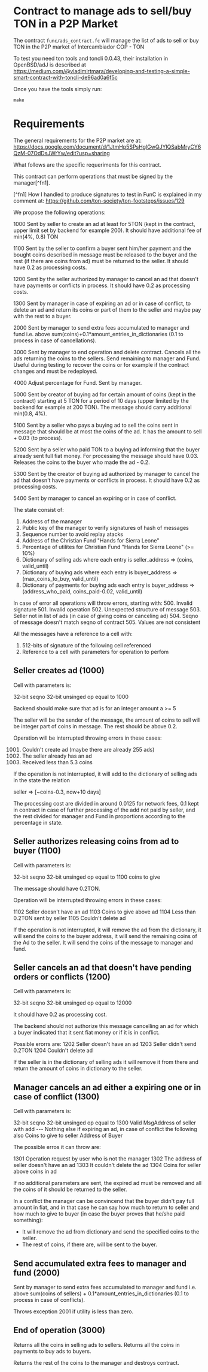 # Contract to manage ads to sell/buy TON in a P2P Market

The contract `func/ads_contract.fc` will manage the list of ads to sell or 
buy TON in the P2P market of Intercambiador COP - TON

To test you need ton tools and toncli 0.0.43, their installation in 
OpenBSD/adJ is described at
<https://medium.com/@vladimirtmara/developing-and-testing-a-simple-smart-contract-with-toncli-de96ad0a6f5c>

Once you have the tools simply run:
```
make
```

# Requirements

The general requirements for the P2P market are at:
<https://docs.google.com/document/d/1JtmHp5SPsHglGwQJYlQSabMryCY6QzM-07OdDsJWrYw/edit?usp=sharing>

What follows are the specific requeriments for this contract.

This contract can perform operations that must be signed by the manager[^fn1].

[^fn1] How I handled to produce signatures to test in FunC is explained in 
  my comment at: <https://github.com/ton-society/ton-footsteps/issues/129>


We propose the following operations:

1000 Sent by seller to create an ad at least for 5TON (kept in the contract,
     upper limit set by backend for example 200).
     It should have additional fee of min(4%, 0.8) TON

1100 Sent by the seller to confirm a buyer sent him/her payment and
     the bought coins described in message must be released to the buyer 
     and the rest (if there are coins from ad) must be returned to the seller.
     It should have 0.2 as processing costs. 

1200 Sent by the seller authorized by manager to cancel an ad that
     doesn't have payments or conflicts in process.  It should have 
     0.2 as processing costs.

1300 Sent by manager in case of expiring an ad or in case of conflict,
     to delete an ad and return its coins or part of them to the seller 
     and maybe pay with the rest to a buyer.

2000 Sent by manager to send extra fees accumulated to manager
     and fund i.e. above sum(coins)+0.1*amount_entries_in_dictionaries
     (0.1 to process in case of cancellations).

3000 Sent by manager to end operation and delete contract. 
     Cancels all the ads returning the coins to the sellers. Send
     remaining to manager and Fund.   Useful during testing to recover 
     the coins or for example if the contract changes and must be redeployed.

4000 Adjust percentage for Fund. Sent by manager.

5000 Sent by creator of buying ad for certain amount of coins (kept in
     the contract) starting at 5 TON for a period of 10 days (upper
     limited by the backend for example at 200 TON).
     The message should carry additional min(0.8, 4%).

5100 Sent by a seller who pays a buying ad to sell the coins sent in 
     message that should be at most the coins of the ad.  It has the 
     amount to sell + 0.03 (to process).

5200 Sent by a seller who paid TON to a buying ad informing that the buyer
     already sent full fiat money.  For processing the message should have
     0.03.
     Releases the coins to the buyer who made the ad - 0.2.

5300 Sent by the creator of buying ad authorized by manager to cancel the ad 
     that doesn't have payments or conflicts in process.  It should have 
     0.2 as processing costs.

5400 Sent by manager to cancel an expiring or in case of conflict.



The state consist of:
1. Address of the manager
2. Public key of the manager to verify signatures of hash of messages
3. Sequence number to avoid replay atacks
4. Address of the Christian Fund "Hands for Sierra Leone"
5. Percentage of utilites for Christian Fund "Hands for Sierra Leone" (>= 10%)
6. Dictionary of selling ads where each entry is 
   seller_address => (coins, valid_until)
7. Dictionary of buying ads where each entry is 
   buyer_address => (max_coins_to_buy, valid_until)
8. Dictionary of payments for buying ads each entry is 
   buyer_address => (address_who_paid, coins_paid-0.02, valid_until)


In case of error all operations will throw errors, starting with:
500. Invalid signature
501. Invalid operation
502. Unexpected structure of message
503. Seller not in list of ads (in case of giving coins or canceling ad)
504. Seqno of message doesn't match seqno of contract
505. Values are not consistent

All the messages have a reference to a cell with:
  1. 512-bits of signature of the following cell referenced
  2. Reference to a cell with parameters for operation to perfom


## Seller creates ad (1000)

Cell with parameters is:

32-bit seqno
32-bit unsinged op equal to 1000

Backend should make sure that ad is for an integer amount a >= 5 


The seller will be the sender of the message, the amount of coins to
sell will be integer part of coins in message.  The rest should be above
0.2.

Operation will be interrupted throwing errors in these cases:

1001. Couldn't create ad (maybe there are already 255 ads)
1002. The seller already has an ad
1003. Received less than 5.3 coins

If the operation is not interrupted, it will add to the dictionary of selling
ads in the state the relation 

seller => [~coins-0.3, now+10 days]

The processing cost are divided in around 0.0125 for network fees,
0.1 kept in contract in case of further processing of the add not paid 
by seller, and the rest divided for manager and Fund in proportions 
according to the percentage in state.


## Seller authorizes releasing coins from ad to buyer (1100)

Cell with parameters is:

32-bit seqno
32-bit unsinged op equal to 1100
coins to give

The message should have 0.2TON.

Operation will be interrupted throwing errors in these cases:

1102 Seller doesn't have an ad
1103 Coins to give above ad
1104 Less than 0.2TON sent by seller
1105 Couldn't delete ad

If the operation is not interrupted, it will remove the ad from the dictionary,
it will send the coins to the buyer address, it will send the remaining
coins of the Ad to the seller.
It will send the coins of the message to manager and fund.


## Seller cancels an ad that doesn't have pending orders or conflicts (1200)

Cell with parameters is:

32-bit seqno
32-bit unsinged op equal to 12000

It should have 0.2 as processing cost.

The backend should not authorize this message cancelling an ad for which a buyer
indicated that it sent fiat money or if it is in conflict.

Possible erorrs are:
1202 Seller doesn't have an ad
1203 Seller didn't send 0.2TON
1204 Couldn't delete ad

If the seller is in the dictionary of selling ads it will remove it from there
and return the amount of coins in dictionary to the seller.


## Manager cancels an ad either a expiring one or in case of conflict (1300)

Cell with parameters is:

32-bit seqno
32-bit unsinged op equal to 1300
Valid MsgAddress of seller with add
--- Nothing else if expiring an ad, in case of conflict the following also
Coins to give to seller
Address of Buyer

The possible erros it can throw are:

1301 Operation request by user who is not the manager
1302 The address of seller doesn't have an ad
1303 It couldn't delete the ad
1304 Coins for seller above coins in ad

If no additional parameters are sent, the expired ad must be removed 
and all the coins of it should be returned to the seller.

In a conflict the manager can be convincend that the buyer didn't 
pay full amount in fiat, and in that case he can say how much to return 
to seller and how much to give to buyer (in case the buyer proves that
he/she paid something): 
  * It will remove the ad from dictionary and send the specified coins to
    the seller.
  * The rest of coins, if there are, will be sent to the buyer.



## Send accumulated extra fees to manager and fund (2000)

Sent by manager to send extra fees accumulated to manager
and fund i.e. above sum(coins of sellers) + 0.1*amount_entries_in_dictionaries
(0.1 to process in case of conflicts).

Throws exception 2001 if utility is less than zero.


## End of operation (3000)

Returns all the coins in selling ads to sellers.
Returns all the coins in payments to buy ads to buyers.

Returns the rest of the coins to the manager and destroys contract.


